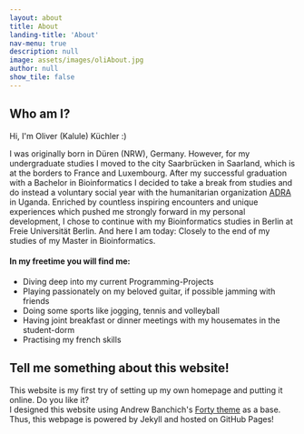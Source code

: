 ```yaml
---
layout: about
title: About
landing-title: 'About'
nav-menu: true
description: null
image: assets/images/oliAbout.jpg
author: null
show_tile: false
---
```


<h2>Who am I?</h2>
Hi, I'm Oliver (Kalule) Küchler :)

I was originally born in Düren (NRW), Germany.
However, for my undergraduate studies I moved to the city Saarbrücken in Saarland, which is at the borders to France and Luxembourg.
After my successful graduation with a Bachelor in Bioinformatics I decided to take a break from studies and do instead a voluntary social year with the humanitarian organization <a href="https://adra.org/" target="_blank">ADRA</a> in Uganda.
Enriched by countless inspiring encounters and unique experiences which pushed me strongly forward in my personal development, I chose to continue with my Bioinformatics studies in Berlin at Freie Universität Berlin.
And here I am today: Closely to the end of my studies of my Master in Bioinformatics.

<h4>In my freetime you will find me:</h4>
<div class="row">
	<div class="12u$(small)">
		<ul>
			<li>Diving deep into my current Programming-Projects</li>
			<li>Playing passionately on my beloved guitar, if possible jamming with friends </li>
      <li>Doing some sports like jogging, tennis and volleyball</li>
      <li>Having joint breakfast or dinner meetings with my housemates in the student-dorm</li>
			<li>Practising my french skills</li>
		</ul>
  </div>
</div>


<h2>Tell me something about this website!</h2>
This website is my first try of setting up my own homepage and putting it online.
Do you like it?
<br>
I designed this website using Andrew Banchich's <a href="https://jekyllthemes.io/theme/forty-jekyll-theme" target="_blank">Forty theme</a> as a base.
Thus, this webpage is powered by Jekyll and hosted on GitHub Pages!
